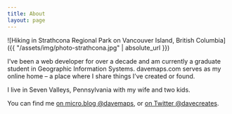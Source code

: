 ```yaml
---
title: About
layout: page
---
```


![Hiking in Strathcona Regional Park on Vancouver Island, British Columbia]({{ "/assets/img/photo-strathcona.jpg" | absolute_url }})

I’ve been a web developer for over a decade and am currently a graduate student in Geographic Information Systems. davemaps.com serves as my online home – a place where I share things I’ve created or found.

I live in Seven Valleys, Pennsylvania with my wife and two kids.

You can find me <a href="https://micro.blog/davemaps" rel="me">on micro.blog @davemaps</a>, or [on Twitter @davecreates](https://twitter.com/davecreates).
